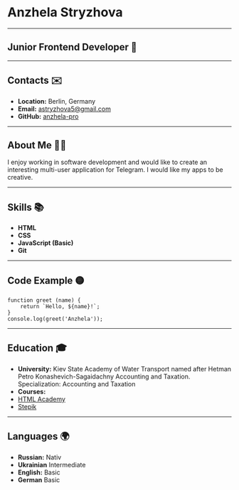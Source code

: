 # Anzhela Stryzhova

---

## Junior Frontend Developer &#128188;

---

## Contacts :envelope:
- **Location:** Berlin, Germany
- **Email:**  [astryzhova5@gmail.com](mailto:astryzhova5@gmail.com)
- **GitHub:** [anzhela-pro](https://github.com/anzhela-pro/)

---

## About Me :woman_technologist:
I enjoy working in software development and would like to create an interesting multi-user application for Telegram.
I would like my apps to be creative.

---

## Skills :books:
- **HTML**
- **CSS**
- **JavaScript (Basic)**
- **Git**

---

## Code Example :yellow_circle:
```
function greet (name) {
    return `Hello, ${name}!`;
}
console.log(greet('Anzhela'));
```
---

## Education :mortar_board:
- **University:** Kiev State Academy of Water Transport named after Hetman Petro Konashevich-Sagaidachny Accounting and Taxation. Specialization: Accounting and Taxation
- **Courses:**
- [HTML Academy](https://htmlacademy.ru)
- [Stepik](https://stepik.org/)

---

## Languages :earth_africa:
- **Russian:** Nativ
- **Ukrainian** Intermediate
- **English:** Basic
- **German** Basic



